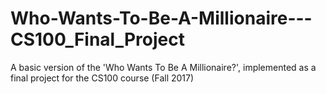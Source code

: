 # Who-Wants-To-Be-A-Millionaire---CS100_Final_Project
A basic version of the 'Who Wants To Be A Millionaire?', implemented as a final project for the CS100 course (Fall 2017)
